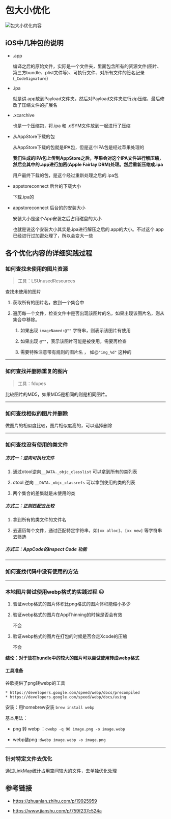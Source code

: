 # 包大小优化

![包大小优化内容](https://upload-images.jianshu.io/upload_images/1284329-f95c084091a74705.png?imageMogr2/auto-orient/strip%7CimageView2/2/w/1240)

## iOS中几种包的说明

* .app 

	编译之后的原始文件，实际是一个文件夹，里面包含所有的资源文件(图片、第三方bundle、plist文件等)、可执行文件、对所有文件的签名记录(`_CodeSignature`)

* .ipa

	就是讲.app放到Payload文件夹，然后对Payload文件夹进行zip压缩，最后修改了压缩文件的扩展名

* .xcarchive
	
	也是一个压缩包，将.ipa 和 .dSYM文件放到一起进行了压缩

* 从AppStore下载的包

	从AppStore下载的包就是IPA包，但是这个IPA包是经过苹果处理的

	**我们生成的IPA包上传到AppStore之后，苹果会对这个IPA文件进行解压缩，然后会其中的.app进行加密(Apple Fairlay DRM)处理。然后重新压缩成.ipa**

	用户最终下载的包，是这个经过重新处理之后的.ipa包

* appstoreconnect 后台的下载大小

	下载.ipa的

* appstoreconnect 后台的的安装大小

	安装大小是这个App安装之后占用磁盘的大小

	也就是说这个安装大小其实是.ipa进行解压之后的.app的大小。不过这个.app已经进行过加密处理了，所以会变大一些

## 各个优化内容的详细实践过程

### 如何查找未使用的图片资源 

> 工具：LSUnusedResources

查找未使用的图片

1. 获取所有的图片名，放到一个集合中

2. 遍历每一个文件，检查文件中是否出现该图片的名，如果出现该图片名，则从集合中移除。

	1. 如果出现 `imageNamed:@""` 字符串，则表示该图片有使用

	2. 如果出现 `@""`，表示该图片可能是被使用，需要再检查

	3. 需要特殊注意带有规则的图片名 ， 如@`"img_%d"` 这种的

***

### 如何查找并删除重复的图片

> 工具：fdupes

比较图片的MD5，如果MD5是相同的则是相同图片。

***

### 如何查找相似的图片并删除

做图片的相似度比较，图片相似度高的，可以选择删除

***

### 如何查找没有使用的类文件

##### 方式一：逆向可执行文件

1. 通过otool逆向`__DATA._objc_classlist` 可以拿到所有的类列表

2. otool 逆向 `__DATA._objc_classrefs` 可以拿到使用的类的列表

3. 两个集合的差集就是未使用的类

##### 方式二：正则匹配去比较

1. 拿到所有的类文件的文件名

2. 去遍历每个文件，通过匹配特定字符串，如`[xx alloc]`、`[xx new]` 等字符串去筛选

##### 方式三：AppCode的Inspect Code 功能

***

### 如何查找代码中没有使用的方法

***

### 本地图片尝试使用webp格式的实践过程  ☹️

1. 验证webp格式的图片体积比png格式的图片体积能缩小多少

2. 验证webp格式的图片在AppThinning的时候是否会有效

	不会

3. 验证webp格式的图片在打包的时候是否会走Xcode的压缩

	不会

**结论：对于放在bundle中的较大的图片可以尝试使用转成webp格式**

#### 工具准备

谷歌提供了png转webp的工具 

	* https://developers.google.com/speed/webp/docs/precompiled  
	* https://developers.google.com/speed/webp/docs/using

安装：用homebrew安装 `brew install webp`

基本用法：

* png 转 webp ：`cwebp -q 90 image.png -o image.webp` 

* webp装png :`dwebp image.webp -o image.png`

***

### 针对特定文件去优化

通过LinkMap统计占用空间较大的文件，去单独优化处理

## 参考链接

* https://zhuanlan.zhihu.com/p/19925959 

* https://www.jianshu.com/p/759f237c524a


